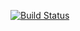 [![Build Status](https://app.travis-ci.com/sagedemage/calc_example.svg?branch=main
)](https://app.travis-ci.com/sagedemage/calc_example.svg?branch=main
)